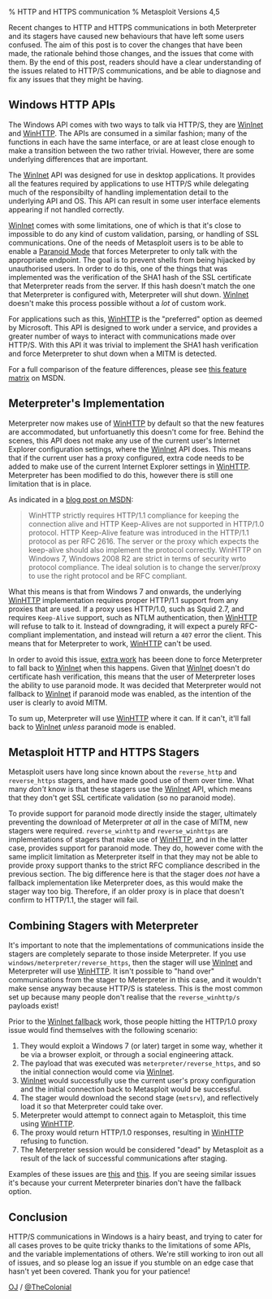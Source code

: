 % HTTP and HTTPS communication
% Metasploit Versions 4,5

Recent changes to HTTP and HTTPS communications in both Meterpreter and its stagers have caused new behaviours that have left some users confused. The aim of this post is to cover the changes that have been made, the rationale behind those changes, and the issues that come with them. By the end of this post, readers should have a clear understanding of the issues related to HTTP/S communications, and be able to diagnose and fix any issues that they might be having.

## Windows HTTP APIs

The Windows API comes with two ways to talk via HTTP/S, they are [WinInet][] and [WinHTTP][]. The APIs are consumed in a similar fashion; many of the functions in each have the same interface, or are at least close enough to make a transition between the two rather trivial. However, there are some underlying differences that are important.

The [WinInet][] API was designed for use in desktop applications. It provides all the features required by applications to use HTTP/S while delegating much of the responsibilty of handling implementation detail to the underlying API and OS. This API can result in some user interface elements appearing if not handled correctly.

[WinInet][] comes with some limitations, one of which is that it's close to impossible to do any kind of custom validation, parsing, or handling of SSL communications. One of the needs of Metasploit users is to be able to enable a [Paranoid Mode][] that forces Meterpreter to only talk with the appropriate endpoint. The goal is to prevent shells from being hijacked by unauthorised users. In order to do this, one of the things that was implemented was the verification of the SHA1 hash of the SSL certificate that Meterpreter reads from the server. If this hash doesn't match the one that Meterpreter is configured with, Meterpreter will shut down. [WinInet][] doesn't make this process possible without a _lot_ of custom work.

For applications such as this, [WinHTTP][] is the "preferred" option as deemed by Microsoft. This API is designed to work under a service, and provides a greater number of ways to interact with communications made over HTTP/S. With this API it was trivial to implement the SHA1 hash verification and force Meterpreter to shut down when a MITM is detected.

For a full comparison of the feature differences, please see [this feature matrix][winhttp_wininet] on MSDN.

## Meterpreter's Implementation

Meterpreter now makes use of [WinHTTP][] by default so that the new features are accommodated, but unfortuanetly this doesn't come for free. Behind the scenes, this API does not make any use of the current user's Internet Explorer configuration settings, where the [WinInet][] API does. This means that if the current user has a proxy configured, extra code needs to be added to make use of the current Internet Explorer settings in [WinHTTP][]. Meterpreter has been modified to do this, however there is still one limitation that is in place.

As indicated in a [blog post on MSDN][msdn_winhttp]:

> WinHTTP strictly requires HTTP/1.1 compliance for keeping the connection alive and HTTP Keep-Alives are not supported in HTTP/1.0 protocol. HTTP Keep-Alive feature was introduced in the HTTP/1.1 protocol as per RFC 2616. The server or the proxy which expects the keep-alive should also implement the protocol correctly. WinHTTP on Windows 7, Windows 2008 R2 are strict in terms of security wrto protocol compliance. The ideal solution is to change the server/proxy to use the right protocol and be RFC compliant.

What this means is that from Windows 7 and onwards, the underlying [WinHTTP][] implementation requires proper HTTP/1.1 support from any proxies that are used. If a proxy uses HTTP/1.0, such as Squid 2.7, and requires `Keep-Alive` support, such as NTLM authentication, then [WinHTTP][] will refuse to talk to it. Instead of downgrading, it will expect a purely RFC-compliant implementation, and instead will return a `407` error the client. This means that for Meterpreter to work, [WinHTTP][] can't be used.

In order to avoid this issue, [extra work][wininet_fallback] has beeen done to force Meterpreter to fall back to [WinInet][] when this happens. Given that [WinInet][] doesn't do certificate hash verification, this means that the user of Meterpreter loses the ability to use paranoid mode. It was decided that Meterpreter would not fallback to [WinInet][] if paranoid mode was enabled, as the intention of the user is clearly to avoid MITM.

To sum up, Meterpreter will use [WinHTTP][] where it can. If it can't, it'll fall back to [WinInet][] _unless_ paranoid mode is enabled.

## Metasploit HTTP and HTTPS Stagers

Metasploit users have long since known about the `reverse_http` and `reverse_https` stagers, and have made good use of them over time. What many _don't_ know is that these stagers use the [WinInet][] API, which means that they don't get SSL certificate validation (so no paranoid mode).

To provide support for paranoid mode directly inside the stager, ultimately preventing the download of Meterpreter _at all_ in the case of MITM, new stagers were required. `reverse_winhttp` and `reverse_winhttps` are implementations of stagers that make use of [WinHTTP][], and in the latter case, provides support for paranoid mode. They do, however come with the same implicit limitation as Meterpreter itself in that they may not be able to provide proxy support thanks to the strict RFC compliance described in the previous section. The big difference here is that the stager does _not_ have a fallback implementation like Meterpreter does, as this would make the stager way too big. Therefore, if an older proxy is in place that doesn't confirm to HTTP/1.1, the stager will fail.

## Combining Stagers with Meterpreter

It's important to note that the implementations of communications inside the stagers are completely separate to those inside Meterpreter. If you use `windows/meterpreter/reverse_https`, then the stager will use [WinInet][] and Meterpreter will use [WinHTTP][]. It isn't possible to "hand over" communications from the stager to Meterpreter in this case, and it wouldn't make sense anyway because HTTP/S is stateless. This is the most common set up because many people don't realise that the `reverse_winhttp/s` payloads exist!

Prior to the [WinInet fallback][wininet_fallback] work, those people hitting the HTTP/1.0 proxy issue would find themselves with the following scenario:

1. They would exploit a Windows 7 (or later) target in some way, whether it be via a browser exploit, or through a social engineering attack.
1. The payload that was executed was `meterpreter/reverse_https`, and so the initial connection would come via [WinInet][].
1. [WinInet][] would successfully use the current user's proxy configuration and the initial connection back to Metasploit would be successful.
1. The stager would download the second stage (`metsrv`), and reflectively load it so that Meterpreter could take over.
1. Meterpreter would attempt to connect again to Metasploit, this time using [WinHTTP][].
1. The proxy would return HTTP/1.0 responses, resulting in [WinHTTP][] refusing to function.
1. The Meterpreter session would be considered "dead" by Metasploit as a result of the lack of successful communications after staging.

Examples of these issues are [this](https://github.com/rapid7/metasploit-framework/issues/5462) and [this](https://github.com/rapid7/metasploit-framework/issues/5626). If you are seeing similar issues it's because your current Meterpreter binaries don't have the fallback option.

## Conclusion

HTTP/S communications in Windows is a hairy beast, and trying to cater for all cases proves to be quite tricky thanks to the limitations of some APIs, and the variable implementations of others. We're still working to iron out all of issues, and so please log an issue if you stumble on an edge case that hasn't yet been covered. Thank you for your patience!

[OJ][] / [@TheColonial][]


  [msdn_winhttp]: https://web.archive.org/web/20150701090733/http://blogs.msdn.com/b/httpcontext/archive/2012/02/21/changes-in-winhttp-on-windows-7-and-onwards-wrto-http-1-0.aspx
  [wininet_fallback]: https://github.com/rapid7/metasploit-payloads/pull/5
  [@TheColonial]: https://twitter.com/TheColonial
  [WinInet]: https://msdn.microsoft.com/en-us/library/windows/desktop/aa383630%28v=vs.85%29.aspx
  [WinHTTP]: https://msdn.microsoft.com/en-us/library/windows/desktop/aa382925%28v=vs.85%29.aspx
  [winhttp_wininet]: https://msdn.microsoft.com/en-us/library/windows/desktop/hh227298%28v=vs.85%29.aspx
  [Paranoid Mode]: https://github.com/rapid7/metasploit-framework/wiki/Meterpreter-Paranoid-Mode
  [OJ]: https://github.com/OJ